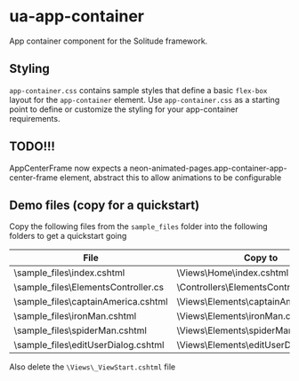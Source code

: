 # ua-app-container

App container component for the Solitude framework.


## Styling
`app-container.css` contains sample styles that define a basic `flex-box` layout for the `app-container` element.
Use `app-container.css` as a starting point to define or customize the styling for your app-container requirements.

## TODO!!!
AppCenterFrame now expects a neon-animated-pages.app-container-app-center-frame element, abstract this to allow animations to be configurable 

## Demo files (copy for a quickstart)

Copy the following files from the `sample_files` folder into the following folders to get a quickstart going

| File                                | Copy to                               |
| ----------------------------------- | ------------------------------------- |
| \sample_files\index.cshtml          | \Views\Home\index.cshtml              |
| \sample_files\ElementsController.cs | \Controllers\ElementsController.cs    |
| \sample_files\captainAmerica.cshtml | \Views\Elements\captainAmerica.cshtml |
| \sample_files\ironMan.cshtml        | \Views\Elements\ironMan.cshtml        |
| \sample_files\spiderMan.cshtml      | \Views\Elements\spiderMan.cshtml      |
| \sample_files\editUserDialog.cshtml | \Views\Elements\editUserDialog.cshtml |

Also delete the `\Views\_ViewStart.cshtml` file